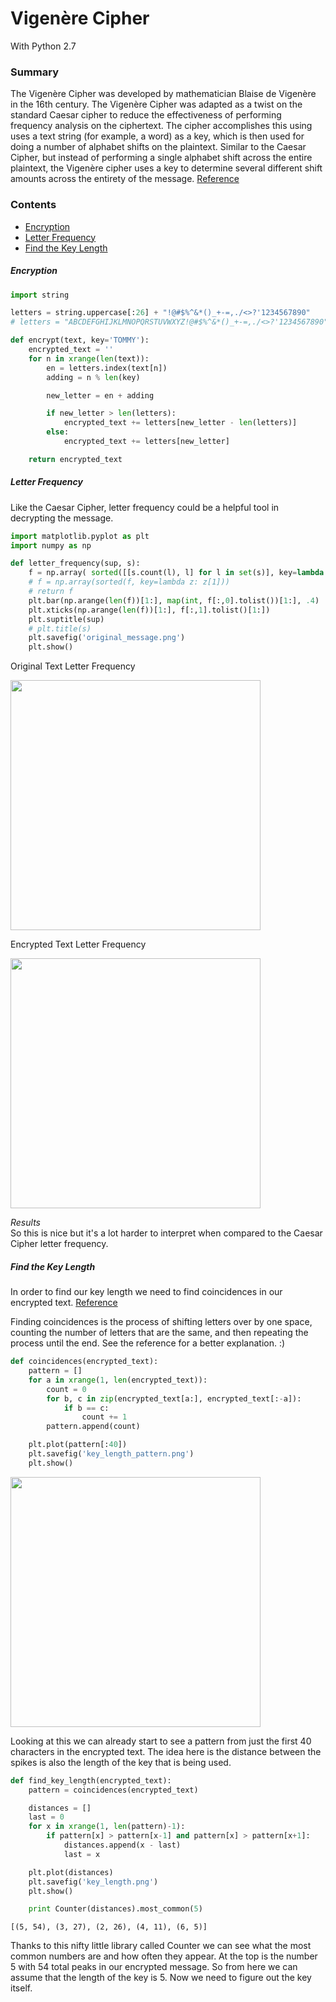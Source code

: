 # Vigenère Cipher
With Python 2.7

### Summary
The Vigenère Cipher was developed by mathematician Blaise de Vigenère in the 16th century. The Vigenère Cipher was adapted as a twist on the standard Caesar cipher to reduce the effectiveness of performing frequency analysis on the ciphertext. The cipher accomplishes this using uses a text string (for example, a word) as a key, which is then used for doing a number of alphabet shifts on the plaintext. Similar to the Caesar Cipher, but instead of performing a single alphabet shift across the entire plaintext, the Vigenère cipher uses a key to determine several different shift amounts across the entirety of the message. [Reference](https://learncryptography.com/classical-encryption/vigenere-cipher)  

### Contents
 - [Encryption](https://github.com/gravity226/Cryptography/tree/master/Vigenère_Cipher#encryption)
 - [Letter Frequency](https://github.com/gravity226/Cryptography/tree/master/Vigenère_Cipher#letter-frequency)
 - [Find the Key Length](https://github.com/gravity226/Cryptography/tree/master/Vigenère_Cipher#find-the-key-length)

##### Encryption
``` python
import string

letters = string.uppercase[:26] + "!@#$%^&*()_+-=,./<>?'1234567890"
# letters = "ABCDEFGHIJKLMNOPQRSTUVWXYZ!@#$%^&*()_+-=,./<>?'1234567890"

def encrypt(text, key='TOMMY'):
    encrypted_text = ''
    for n in xrange(len(text)):
        en = letters.index(text[n])
        adding = n % len(key)

        new_letter = en + adding

        if new_letter > len(letters):
            encrypted_text += letters[new_letter - len(letters)]
        else:
            encrypted_text += letters[new_letter]

    return encrypted_text
```

##### Letter Frequency
Like the Caesar Cipher, letter frequency could be a helpful tool in decrypting the message.

``` python
import matplotlib.pyplot as plt
import numpy as np

def letter_frequency(sup, s):
    f = np.array( sorted([[s.count(l), l] for l in set(s)], key=lambda z: z[1]) )
    # f = np.array(sorted(f, key=lambda z: z[1]))
    # return f
    plt.bar(np.arange(len(f))[1:], map(int, f[:,0].tolist())[1:], .4)
    plt.xticks(np.arange(len(f))[1:], f[:,1].tolist()[1:])
    plt.suptitle(sup)
    # plt.title(s)
    plt.savefig('original_message.png')
    plt.show()
```

Original Text Letter Frequency<br />

<img src="https://github.com/gravity226/Cryptography/blob/master/Vigenère_Cipher/imgs/original_message.png" height="400" />

Encrypted Text Letter Frequency<br />

<img src="https://github.com/gravity226/Cryptography/blob/master/Vigenère_Cipher/imgs/encrypted_message.png" height="400" />

<i>Results</i><br />
So this is nice but it's a lot harder to interpret when compared to the Caesar Cipher letter frequency.

##### Find the Key Length
In order to find our key length we need to find coincidences in our encrypted text. [Reference](https://www.youtube.com/watch?v=LaWp_Kq0cKs)

Finding coincidences is the process of shifting letters over by one space, counting the number of letters that are the same, and then repeating the process until the end.  See the reference for a better explanation.  :)

```python
def coincidences(encrypted_text):
    pattern = []
    for a in xrange(1, len(encrypted_text)):
        count = 0
        for b, c in zip(encrypted_text[a:], encrypted_text[:-a]):
            if b == c:
                count += 1
        pattern.append(count)

    plt.plot(pattern[:40])
    plt.savefig('key_length_pattern.png')
    plt.show()
```

<img src="https://github.com/gravity226/Cryptography/blob/master/Vigenère_Cipher/imgs/key_length_pattern.png" height="400" />

Looking at this we can already start to see a pattern from just the first 40 characters in the encrypted text.  The idea here is the distance between the spikes is also the length of the key that is being used.

```python
def find_key_length(encrypted_text):
    pattern = coincidences(encrypted_text)

    distances = []
    last = 0
    for x in xrange(1, len(pattern)-1):
        if pattern[x] > pattern[x-1] and pattern[x] > pattern[x+1]:
            distances.append(x - last)
            last = x

    plt.plot(distances)
    plt.savefig('key_length.png')
    plt.show()

    print Counter(distances).most_common(5)
```
```output
[(5, 54), (3, 27), (2, 26), (4, 11), (6, 5)]
```

Thanks to this nifty little library called Counter we can see what the most common numbers are and how often they appear.  At the top is the number 5 with 54 total peaks in our encrypted message.  So from here we can assume that the length of the key is 5.  Now we need to figure out the key itself.  
